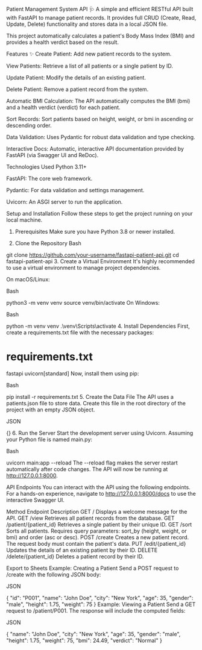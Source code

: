 Patient Management System API 🩺
A simple and efficient RESTful API built with FastAPI to manage patient records. It provides full CRUD (Create, Read, Update, Delete) functionality and stores data in a local JSON file.

This project automatically calculates a patient's Body Mass Index (BMI) and provides a health verdict based on the result.

Features ✨
Create Patient: Add new patient records to the system.

View Patients: Retrieve a list of all patients or a single patient by ID.

Update Patient: Modify the details of an existing patient.

Delete Patient: Remove a patient record from the system.

Automatic BMI Calculation: The API automatically computes the BMI (bmi) and a health verdict (verdict) for each patient.

Sort Records: Sort patients based on height, weight, or bmi in ascending or descending order.

Data Validation: Uses Pydantic for robust data validation and type checking.

Interactive Docs: Automatic, interactive API documentation provided by FastAPI (via Swagger UI and ReDoc).

Technologies Used
Python 3.11+

FastAPI: The core web framework.

Pydantic: For data validation and settings management.

Uvicorn: An ASGI server to run the application.

Setup and Installation
Follow these steps to get the project running on your local machine.

1. Prerequisites
Make sure you have Python 3.8 or newer installed.

2. Clone the Repository
Bash

git clone https://github.com/your-username/fastapi-patient-api.git
cd fastapi-patient-api
3. Create a Virtual Environment
It's highly recommended to use a virtual environment to manage project dependencies.

On macOS/Linux:

Bash

python3 -m venv venv
source venv/bin/activate
On Windows:

Bash

python -m venv venv
.\venv\Scripts\activate
4. Install Dependencies
First, create a requirements.txt file with the necessary packages:

# requirements.txt
fastapi
uvicorn[standard]
Now, install them using pip:

Bash

pip install -r requirements.txt
5. Create the Data File
The API uses a patients.json file to store data. Create this file in the root directory of the project with an empty JSON object.

JSON

{}
6. Run the Server
Start the development server using Uvicorn. Assuming your Python file is named main.py:

Bash

uvicorn main:app --reload
The --reload flag makes the server restart automatically after code changes. The API will now be running at http://127.0.0.1:8000.

API Endpoints
You can interact with the API using the following endpoints. For a hands-on experience, navigate to http://127.0.0.1:8000/docs to use the interactive Swagger UI.

Method	Endpoint	Description
GET	/	Displays a welcome message for the API.
GET	/view	Retrieves all patient records from the database.
GET	/patient/{patient_id}	Retrieves a single patient by their unique ID.
GET	/sort	Sorts all patients. Requires query parameters: sort_by (height, weight, or bmi) and order (asc or desc).
POST	/create	Creates a new patient record. The request body must contain the patient's data.
PUT	/edit/{patient_id}	Updates the details of an existing patient by their ID.
DELETE	/delete/{patient_id}	Deletes a patient record by their ID.

Export to Sheets
Example: Creating a Patient
Send a POST request to /create with the following JSON body:

JSON

{
  "id": "P001",
  "name": "John Doe",
  "city": "New York",
  "age": 35,
  "gender": "male",
  "height": 1.75,
  "weight": 75
}
Example: Viewing a Patient
Send a GET request to /patient/P001. The response will include the computed fields:

JSON

{
  "name": "John Doe",
  "city": "New York",
  "age": 35,
  "gender": "male",
  "height": 1.75,
  "weight": 75,
  "bmi": 24.49,
  "verdict": "Normal"
}
